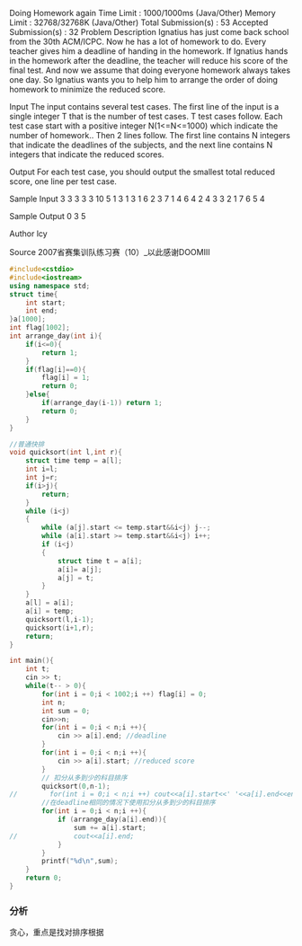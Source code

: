 Doing Homework again
Time Limit : 1000/1000ms (Java/Other)   Memory Limit : 32768/32768K (Java/Other)
Total Submission(s) : 53   Accepted Submission(s) : 32
Problem Description
Ignatius has just come back school from the 30th ACM/ICPC. Now he has a lot of homework to do. Every teacher gives him a deadline of handing in the homework. If Ignatius hands in the homework after the deadline, the teacher will reduce his score of the final test. And now we assume that doing everyone homework always takes one day. So Ignatius wants you to help him to arrange the order of doing homework to minimize the reduced score.


Input
The input contains several test cases. The first line of the input is a single integer T that is the number of test cases. T test cases follow. Each test case start with a positive integer N(1<=N<=1000) which indicate the number of homework.. Then 2 lines follow. The first line contains N integers that indicate the deadlines of the subjects, and the next line contains N integers that indicate the reduced scores.


Output
For each test case, you should output the smallest total reduced score, one line per test case.


Sample Input
3
3
3 3 3
10 5 1
3
1 3 1
6 2 3
7
1 4 6 4 2 4 3
3 2 1 7 6 5 4


Sample Output
0
3
5


Author
lcy


Source
2007省赛集训队练习赛（10）_以此感谢DOOMIII

```c++
#include<cstdio>
#include<iostream>
using namespace std;
struct time{
	int start;
	int end;
}a[1000];
int flag[1002];
int arrange_day(int i){
    if(i<=0){
        return 1;
    }
    if(flag[i]==0){
        flag[i] = 1;
        return 0;
    }else{
        if(arrange_day(i-1)) return 1;
        return 0;
    }
}

//普通快排
void quicksort(int l,int r){
	struct time temp = a[l];
	int i=l;
    int j=r;
	if(i>j){
		return;
	}
	while (i<j)
    {
        while (a[j].start <= temp.start&&i<j) j--;
        while (a[i].start >= temp.start&&i<j) i++;
        if (i<j)
        {
            struct time t = a[i];
            a[i]= a[j];
            a[j] = t;
        }
    }
    a[l] = a[i];
    a[i] = temp;
    quicksort(l,i-1);
    quicksort(i+1,r);
    return;
}

int main(){
    int t;
    cin >> t;
    while(t-- > 0){
        for(int i = 0;i < 1002;i ++) flag[i] = 0;
        int n;
        int sum = 0;
        cin>>n;
        for(int i = 0;i < n;i ++){
            cin >> a[i].end; //deadline
        }
        for(int i = 0;i < n;i ++){
            cin >> a[i].start; //reduced score
        }
        // 扣分从多到少的科目排序
       	quicksort(0,n-1);
//        for(int i = 0;i < n;i ++) cout<<a[i].start<<' '<<a[i].end<<endl;
        //在deadline相同的情况下使用扣分从多到少的科目排序
        for(int i = 0;i < n;i ++){
            if (arrange_day(a[i].end)){
				sum += a[i].start;
//				cout<<a[i].end;
			}
        }
        printf("%d\n",sum);
    }
    return 0;
}
```

### 分析
贪心，重点是找对排序根据
